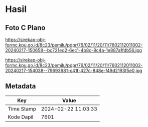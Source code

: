 # Hasil

## Foto C Plano

https://sirekap-obj-formc.kpu.go.id/8c23/pemilu/pdpr/76/02/11/20/11/7602112011002-20240217-150658--bc721ed2-6ec1-4b8c-8c4a-1e887a1fdb56.jpg

https://sirekap-obj-formc.kpu.go.id/8c23/pemilu/pdpr/76/02/11/20/11/7602112011002-20240217-154038--79693981-c41f-427c-848e-f49d2193f5e0.jpg


## Metadata

| Key        | Value               |
| ---------- | ------------------- |
| Time Stamp | 2024-02-22 11:03:33 |
| Kode Dapil | 7601                |



